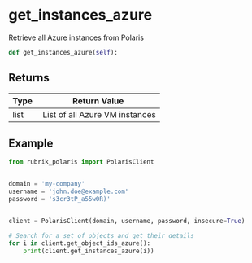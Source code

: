 # get_instances_azure

Retrieve all Azure instances from Polaris

```py
def get_instances_azure(self):
```



## Returns

| Type | Return Value                                                                                  |
|------|-----------------------------------------------------------------------------------------------|
| list | List of all Azure VM instances |



## Example

```py
from rubrik_polaris import PolarisClient


domain = 'my-company'
username = 'john.doe@example.com'
password = 's3cr3tP_a55w0R)'


client = PolarisClient(domain, username, password, insecure=True)

# Search for a set of objects and get their details
for i in client.get_object_ids_azure():
    print(client.get_instances_azure(i))

```
